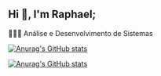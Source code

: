 ## Hi 👋, I'm Raphael;

👩🏻‍🎓 Análise e Desenvolvimento de Sistemas

[![Anurag's GitHub stats](https://github-readme-stats.vercel.app/api?username=oraphaleao&show_icons=true&theme=react&include_all_commits=true&count_private=true)](https://github.com/anuraghazra/github-readme-stats)

[![Anurag's GitHub stats](https://github-readme-stats.vercel.app/api/top-langs/?username=oraphaleao&layout=compact&langs_count=8&theme=react)](https://github.com/anuraghazra/github-readme-stats)

<!--
**oraphaleao/oraphaleao** is a ✨ _special_ ✨ repository because its `README.md` (this file) appears on your GitHub profile.

Here are some ideas to get you started:

- 🔭 I’m currently working on ...
- 🌱 I’m currently learning ...
- 👯 I’m looking to collaborate on ...
- 🤔 I’m looking for help with ...
- 💬 Ask me about ...
- 📫 How to reach me: ...
- 😄 Pronouns: ...
- ⚡ Fun fact: ...
-->
